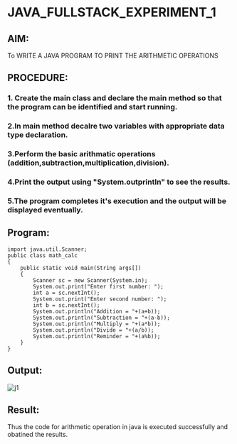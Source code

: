 # JAVA_FULLSTACK_EXPERIMENT_1
## AIM:
  To WRITE A JAVA PROGRAM TO PRINT THE ARITHMETIC OPERATIONS
## PROCEDURE:

### 1. Create the main class and declare the main method so that the program can be identified and start running.
### 2.In main method decalre two variables with appropriate data type declaration.
### 3.Perform the basic arithmatic operations (addition,subtraction,multiplication,division).
### 4.Print the output using "System.outprintln" to see the results.
### 5.The program completes it's execution and the output will be displayed eventually.
## Program:
```
import java.util.Scanner;
public class math_calc
{
    public static void main(String args[])
    {
        Scanner sc = new Scanner(System.in);
        System.out.print("Enter first number: ");
        int a = sc.nextInt();
        System.out.print("Enter second number: ");
        int b = sc.nextInt();
        System.out.println("Addition = "+(a+b));
        System.out.println("Subtraction = "+(a-b));
        System.out.println("Multiply = "+(a*b));
        System.out.println("Divide = "+(a/b));
        System.out.println("Reminder = "+(a%b));
    }
}
```

## Output:

![j1](https://github.com/anithapalani2123/JAVA_FULLSTACK_EXPERIMENT_1/assets/94184990/d15824da-0d9b-4592-a069-b228fef980fb)






## Result:
Thus the code for arithmetic operation in java is executed successfully and obatined the results.















